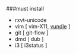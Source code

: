###must install

* rxvt-unicode
* vim [ vim-X11, [vundle](https://github.com/gmarik/Vundle.vim) ]
* git [ git-flow ]
* dmd [ dub ]
* i3  [ i3status ]
